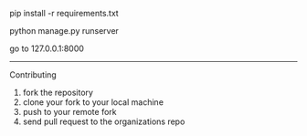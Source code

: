 pip install -r requirements.txt

python manage.py runserver

go to 127.0.0.1:8000




----------------
Contributing

1. fork the repository
2. clone your fork to your local machine
3. push to your remote fork
4. send pull request to the organizations repo
